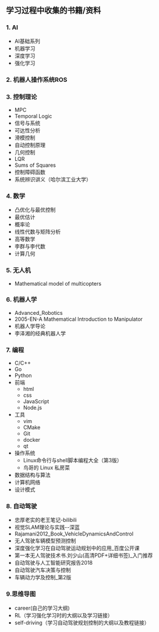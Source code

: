 ##  学习过程中收集的书籍/资料

### 1. AI

- AI基础系列
- 机器学习
- 深度学习
- 强化学习
  
### 2. 机器人操作系统ROS

### 3. 控制理论

- MPC
- Temporal Logic
- 信号与系统
- 可达性分析
- 滑模控制
- 自动控制原理
- 几何控制
- LQR
- Sums of Squares
- 控制障碍函数
- 系统辨识讲义（哈尔滨工业大学）


### 4. 数学

- 凸优化与最优控制
- 最优估计
- 概率论
- 线性代数与矩阵分析
- 高等数学
- 李群与李代数
- 计算几何


### 5. 无人机

- Mathematical model of multicopters
### 6. 机器人学

- Advanced_Robotics
- 2005-EN-A Mathematical Introduction to Manipulator
- 机器人学导论
- 李泽湘的经典机器人学


### 7. 编程

- C/C++
- Go
- Python
- 前端
  - html
  - css
  - JavaScript
  - Node.js
- 工具
  - vim
  - CMake
  - Git
  - docker
  - qt
- 操作系统
  - Linux命令行与shell脚本编程大全（第3版）
  - 鸟哥的 Linux 私房菜
- 数据结构与算法
- 计算机网络
- 设计模式

### 8. 自动驾驶

- 忠厚老实的老王笔记-bilibili
- 视觉SLAM理论与实践--深蓝
- Rajamani2012_Book_VehicleDynamicsAndControl
- 无人驾驶车辆模型预测控制
- 深度强化学习在自动驾驶运动规划中的应用_百度公开课
- 第一本无人驾驶技术书.刘少山(高清PDF+详细书签)_入门推荐
- 自动驾驶与人工智能研究报告2018
- 自动驾驶汽车决策与控制
- 车辆动力学及控制_第2版


### 9.思维导图
- career(自己的学习大纲)
- RL（学习强化学习时的大纲以及学习链接）
- self-driving（学习自动驾驶规划控制的大纲以及教程链接）
